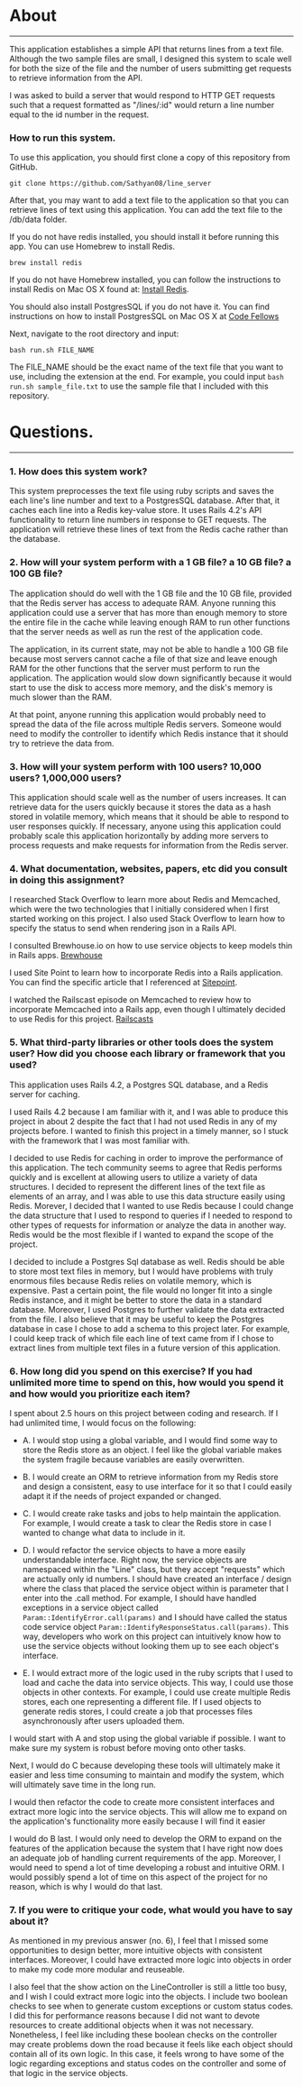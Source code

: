 # About
-----

This application establishes a simple API that returns lines from a text file.  Although the two sample files are small, I designed this system to scale well for both the size of the file and the number of users submitting get requests to retrieve information from the API.

I was asked to build a server that would respond to HTTP GET requests such that a request formatted as "/lines/:id" would return a line number equal to the id number in the request.


### How to run this system.

To use this application, you should first clone a copy of this repository from GitHub.

    git clone https://github.com/Sathyan08/line_server


After that, you may want to add a text file to the application so that you can retrieve lines of text using this application.  You can add the text file to the /db/data folder.

If you do not have redis installed, you should install it before running this app.  You can use Homebrew to install Redis.

```
brew install redis
```
If you do not have Homebrew installed, you can follow the instructions to install Redis on Mac OS X found at: [Install Redis]( jasdeep.ca/2012/05/installing-redis-on-mac-os-x ).

You should also install PostgresSQL if you do not have it.  You can find instructions on how to install PostgresSQL on Mac OS X at [Code Fellows]( www.codefellows.org/blog/three-battle-tested-ways-to-install-postgresql )

Next, navigate to the root directory and input:

```
bash run.sh FILE_NAME
```

The FILE_NAME should be the exact name of the text file that you want to use, including the extension at the end.  For example, you could input `bash run.sh sample_file.txt` to use the sample file that I included with this repository.

# Questions.
-------------

### 1.  How does this system work?

This system preprocesses the text file using ruby scripts and saves the each line's line number and text to a PostgresSQL database.  After that, it caches each line into a Redis key-value store.  It uses Rails 4.2's API functionality to return line numbers in response to GET requests.  The application will retrieve these lines of text from the Redis cache rather than the database.

### 2. How will your system perform with a 1 GB file? a 10 GB file? a 100 GB file?

The application should do well with the 1 GB file and the 10 GB file, provided that the Redis server has access to adequate RAM.  Anyone running this application could use a server that has more than enough memory to store the entire file in the cache while leaving enough RAM to run other functions that the server needs as well as run the rest of the application code.

The application, in its current state, may not be able to handle a 100 GB file because most servers cannot cache a file of that size and leave enough RAM for the other functions that the server must perform to run the application.  The application would slow down significantly because it would start to use the disk to access more memory, and the disk's memory is much slower than the RAM.

At that point, anyone running this application would probably need to spread the data of the file across multiple Redis servers.  Someone would need to modify the controller to identify which Redis instance that it should try to retrieve the data from.

### 3. How will your system perform with 100 users? 10,000 users? 1,000,000 users?

This application should scale well as the number of users increases.  It can retrieve data for the users quickly because it stores the data as a hash stored in volatile memory, which means that it should be able to respond to user responses quickly.  If necessary, anyone using this application could probably scale this application horizontally by adding more servers to process requests and make requests for information from the Redis server.

### 4. What documentation, websites, papers, etc did you consult in doing this assignment?

I researched Stack Overflow to learn more about Redis and Memcached, which were the two technologies that I initially considered when I first started working on this project.  I also used Stack Overflow to learn how to specify the status to send when rendering json in a Rails API.

I consulted Brewhouse.io on how to use service objects to keep models thin in Rails apps.  [Brewhouse]( brewhouse.io/blog/2014/04/30/gourmet-service-objects.html )

I used Site Point to learn how to incorporate Redis into a Rails application.  You can find the specific article that I referenced at [Sitepoint]( www.sitepoint.com/introduction-to-using-redis-with-rails ).

I watched the Railscast episode on Memcached to review how to incorporate Memcached into a Rails app, even though I ultimately decided to use Redis for this project.  [Railscasts]( railscasts.com/episodes/380-memcached-dalli )

### 5. What third-party libraries or other tools does the system user?  How did you choose each library or framework that you used?

This application uses Rails 4.2, a Postgres SQL database, and a Redis server for caching.

I used Rails 4.2 because I am familiar with it, and I was able to produce this project in about 2 despite the fact that I had not used Redis in any of my projects before.  I wanted to finish this project in a timely manner, so I stuck with the framework that I was most familiar with.

I decided to use Redis for caching in order to improve the performance of this application.  The tech community seems to agree that Redis performs quickly and is excellent at allowing users to utilize a variety of data structures.  I decided to represent the different lines of the text file as elements of an array, and I was able to use this data structure easily using Redis.  Morever, I decided that I wanted to use Redis because I could change the data structure that I used to respond to queries if I needed to respond to other types of requests for information or analyze the data in another way.  Redis would be the most flexible if I wanted to expand the scope of the project.

I decided to include a Postgres Sql database as well.  Redis should be able to store most text files in memory, but I would have problems with truly enormous files because Redis relies on volatile memory, which is expensive.  Past a certain point, the file would no longer fit into a single Redis instance, and it might be better to store the data in a standard database.  Moreover, I used Postgres to further validate the data extracted from the file.  I also believe that it may be useful to keep the Postgres database in case I chose to add a schema to this project later.  For example, I could keep track of which file each line of text came from if I chose to extract lines from multiple text files in a future version of this application.

### 6. How long did you spend on this exercise? If you had unlimited more time to spend on this, how would you spend it and how would you prioritize each item?

I spent about 2.5 hours on this project between coding and research.  If I had unlimited time, I would focus on the following:

  - A. I would stop using a global variable, and I would find some way to store the Redis store as an object.  I feel like the global variable makes the system fragile because variables are easily overwritten.

  - B.  I would create an ORM to retrieve information from my Redis store and design a consistent, easy to use interface for it so that I could easily adapt it if the needs of project expanded or changed.

  - C.  I would create rake tasks and jobs to help maintain the application.  For example, I would create a task to clear the Redis store in case I wanted to change what data to include in it.

  - D.  I would refactor the service objects to have a more easily understandable interface.  Right now, the service objects are namespaced within the "Line" class, but they accept "requests" which are actually only id numbers.  I should have created an interface / design where the class that placed the service object within is parameter that I enter into the .call method.  For example, I should have handled exceptions in a service object called `Param::IdentifyError.call(params)` and I should have called the status code service object `Param::IdentifyResponseStatus.call(params)`.  This way, developers who work on this project can intuitively know how to use the service objects without looking them up to see each object's interface.

  - E.  I would extract more of the logic used in the ruby scripts that I used to load and cache the data into service objects.  This way, I could use those objects in other contexts.  For example, I could use create multiple Redis stores, each one representing a different file.  If I used objects to generate redis stores, I could create a job that processes files asynchronously after users uploaded them.

  I would start with A and stop using the global variable if possible.  I want to make sure my system is robust before moving onto other tasks.

  Next, I would do C because developing these tools will ultimately make it easier and less time consuming to maintain and modify the system, which will ultimately save time in the long run.

  I would then refactor the code to create more consistent interfaces and extract more logic into the service objects.  This will allow me to expand on the application's functionality more easily because I will find it easier

  I would do B last.  I would only need to develop the ORM to expand on the features of the application because the system that I have right now does an adequate job of handling current requirements of the app.  Moreover, I would need to spend a lot of time developing a robust and intuitive ORM.  I would possibly spend a lot of time on this aspect of the project for no reason, which is why I would do that last.

  ### 7.  If you were to critique your code, what would you have to say about it?

  As mentioned in my previous answer (no. 6), I feel that I missed some opportunities to design better, more intuitive objects with consistent interfaces.  Moreover, I could have extracted more logic into objects in order to make my code more modular and reuseable.

  I also feel that the show action on the LineController is still a little too busy, and I wish I could extract more logic into the objects.  I include two boolean checks to see when to generate custom exceptions or custom status codes.  I did this for performance reasons because I did not want to devote resources to create additional objects when it was not necessary.  Nonetheless, I feel like including these boolean checks on the controller may create problems down the road because it feels like each object should contain all of its own logic.  In this case, it feels wrong to have some of the logic regarding exceptions and status codes on the controller and some of that logic in the service objects.

